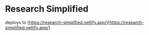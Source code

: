 # Research Simplified
 
deploys to (https://research-simplified.netlify.app/)[https://research-simplified.netlify.app/]
